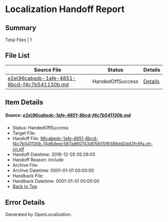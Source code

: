 # <a name='report-top'></a> Localization Handoff Report

## Summary
 Total Files | 1

## File List
 Source File | Status | Details 
 ----------- | ------ | ------- 
 [e2e\96cabedc-1afe-4851-8bcd-f4c7b541130b.md](https://github.com/OpenLocalizationTestOrg/ol-test0/blob/c7ac759cbee38d38d06917ab03e6391f16e347c9/e2e/96cabedc-1afe-4851-8bcd-f4c7b541130b.md) | HandedOffSuccess | [Details](#c47a0dd4c6abfa976a7541e766447ef8b68a3ddc1)

## Item Details
##### <a name='c47a0dd4c6abfa976a7541e766447ef8b68a3ddc1'></a> Source: [e2e\96cabedc-1afe-4851-8bcd-f4c7b541130b.md](https://github.com/OpenLocalizationTestOrg/ol-test0/blob/c7ac759cbee38d38d06917ab03e6391f16e347c9/e2e/96cabedc-1afe-4851-8bcd-f4c7b541130b.md)
* Status: HandedOffSuccess
* Target File: 
* Handoff File: [96cabedc-1afe-4851-8bcd-f4c7b541130b.74d6deec587a960743d05655f9389dd2dd2fc9fa.zh-cn.xlf](https://github.com/OpenLocalizationTestOrg/ol-test0-handoff/blob/d7c968bc17e4cc54c867df486187114e43984c30/ol-handoff/OpenLocalizationTestOrg/ol-test0-zhcn/shujia/ht/96cabedc-1afe-4851-8bcd-f4c7b541130b.74d6deec587a960743d05655f9389dd2dd2fc9fa.zh-cn.xlf)
* Handoff Datetime: 2016-12-05 05:26:05
* Handoff Reason: Include
* Archive File: 
* Archive Datetime: 0001-01-01 00:00:00
* Handback File: 
* Handback Datetime: 0001-01-01 00:00:00
* [Back to Top](#report-top)


## Error Details

Generated by OpenLocalization.
